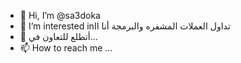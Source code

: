 - 👋 Hi, I’m @sa3doka
- 👀 I’m interested inتداول العملات المشفره والبرمجة أنا اا
- 💞️ أتطلع للتعاون في...
- 📫 How to reach me ...

<!---
sa3doka/sa3doka is a ✨ special ✨ repository because its `README.md` (this file) appears on your GitHub profile.
You can click the Preview link to take a look at your changes.
--->
